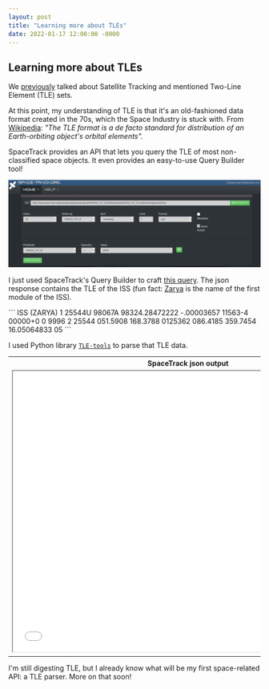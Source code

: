 ```yaml
---
layout: post
title: "Learning more about TLEs"
date: 2022-01-17 12:00:00 -0000
---
```


## Learning more about TLEs

We [previously](/2022/01/03/satellite-tracking.html) talked about Satellite Tracking
and mentioned Two-Line Element (TLE) sets.

At this point, my understanding of TLE is that it's an old-fashioned data format
created in the 70s, which the Space Industry is stuck with. From
[Wikipedia](https://en.wikipedia.org/wiki/Two-line_element_set): *"The TLE format is a de facto standard for distribution of an Earth-orbiting object's orbital elements".*

SpaceTrack provides an API that lets you query the TLE of most non-classified
space objects. It even provides an easy-to-use Query Builder tool!

<img src="/images/tle-spacetrack-querybuilder.png" />
 
I just used SpaceTrack's Query Builder to craft
[this query](https://www.space-track.org/basicspacedata/query/class/tle/NORAD_CAT_ID/25544/orderby/NORAD_CAT_ID%20asc/limit/1/emptyresult/show).
The json response contains the TLE of the ISS (fun fact: [Zarya](https://en.wikipedia.org/wiki/Zarya)
is the name of the first module of the ISS).

<a id="example" />
```
ISS (ZARYA)
1 25544U 98067A   98324.28472222 -.00003657  11563-4  00000+0 0  9996
2 25544 051.5908 168.3788 0125362 086.4185 359.7454 16.05064833    05
```

I used Python library [`TLE-tools`](https://pypi.org/project/TLE-tools/) to
parse that TLE data.

<table>
  <tr>
    <th>SpaceTrack json output</th>
    <th>TLE parsed with `TLE-tools`</th>
  </tr>
  <tr valign="top">
    <td>
      <iframe style="background: #f8f8ff;" height="560" width="700" src="/data/tle.spacetrack.output.json"></iframe>
    </td><td>
      <iframe style="background: #f8f8ff;"  height="310" src="/data/tle.parsed.spacetrack.output.txt"></iframe>
    </td>
  </tr>
</table>

<a id="api" />
I'm still digesting TLE, but I already know what will be my first space-related
API: a TLE parser. More on that soon!
